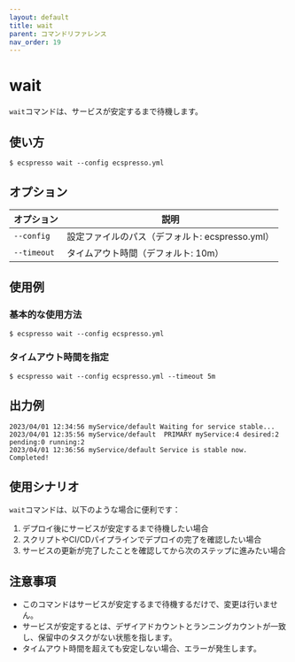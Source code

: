 ```yaml
---
layout: default
title: wait
parent: コマンドリファレンス
nav_order: 19
---
```


# wait

`wait`コマンドは、サービスが安定するまで待機します。

## 使い方

```console
$ ecspresso wait --config ecspresso.yml
```

## オプション

| オプション | 説明 |
|------------|------|
| `--config` | 設定ファイルのパス（デフォルト: ecspresso.yml） |
| `--timeout` | タイムアウト時間（デフォルト: 10m） |

## 使用例

### 基本的な使用方法

```console
$ ecspresso wait --config ecspresso.yml
```

### タイムアウト時間を指定

```console
$ ecspresso wait --config ecspresso.yml --timeout 5m
```

## 出力例

```
2023/04/01 12:34:56 myService/default Waiting for service stable...
2023/04/01 12:35:56 myService/default  PRIMARY myService:4 desired:2 pending:0 running:2
2023/04/01 12:36:56 myService/default Service is stable now. Completed!
```

## 使用シナリオ

`wait`コマンドは、以下のような場合に便利です：

1. デプロイ後にサービスが安定するまで待機したい場合
2. スクリプトやCI/CDパイプラインでデプロイの完了を確認したい場合
3. サービスの更新が完了したことを確認してから次のステップに進みたい場合

## 注意事項

- このコマンドはサービスが安定するまで待機するだけで、変更は行いません。
- サービスが安定するとは、デザイアドカウントとランニングカウントが一致し、保留中のタスクがない状態を指します。
- タイムアウト時間を超えても安定しない場合、エラーが発生します。
